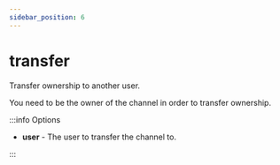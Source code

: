 ```yaml
---
sidebar_position: 6
---
```


# transfer

Transfer ownership to another user.

You need to be the owner of the channel in order to transfer ownership.

:::info Options

- **user** - The user to transfer the channel to.

:::